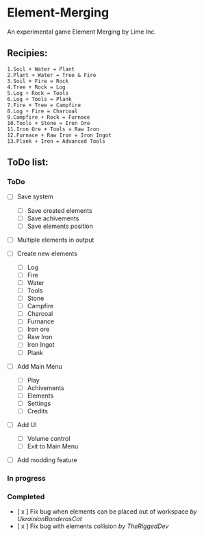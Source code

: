 # Element-Merging
An experimental game Element Merging by Lime Inc.

## Recipies:
```
1.Soil + Water = Plant
2.Plant + Water = Tree & Fire
3.Soil + Fire = Rock
4.Tree + Rock = Log
5.Log + Rock = Tools
6.Log + Tools = Plank
7.Fire + Tree = Campfire
8.Log + Fire = Charcoal
9.Campfire + Rock = Furnace
10.Tools + Stone = Iron Ore
11.Iron Ore + Tools = Raw Iron
12.Furnace + Raw Iron = Iron Ingot
13.Plank + Iron = Advanced Tools
```
## ToDo list:

### ToDo
- [ ] Save system
  - [ ] Save created elements
  - [ ] Save achivements
  - [ ] Save elements position

- [ ] Multiple elements in output

- [ ] Create new elements
  - [ ] Log
  - [ ] Fire
  - [ ] Water
  - [ ] Tools
  - [ ] Stone
  - [ ] Campfire
  - [ ] Charcoal
  - [ ] Furnance
  - [ ] Iron ore
  - [ ] Raw Iron
  - [ ] Iron Ingot
  - [ ] Plank

- [ ] Add Main Menu
  - [ ] Play
  - [ ] Achivements
  - [ ] Elements
  - [ ] Settings
  - [ ] Credits

- [ ] Add UI
  - [ ] Volume control
  - [ ] Exit to Main Menu

- [ ] Add modding feature

### In progress

### Completed

- [ x ] Fix bug when elements can be placed out of workspace *by UkrainianBanderasCat*
- [ x ] Fix bug with elements collision *by TheRiggedDev*
